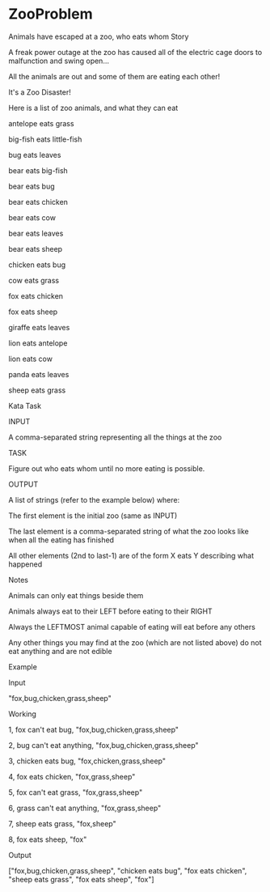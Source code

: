 # ZooProblem
Animals have escaped at a zoo, who eats whom
Story 

A freak power outage at the zoo has caused all of the electric cage doors to malfunction and swing open... 

All the animals are out and some of them are eating each other! 

It's a Zoo Disaster! 

Here is a list of zoo animals, and what they can eat 

antelope eats grass 

big-fish eats little-fish 

bug eats leaves 

bear eats big-fish 

bear eats bug 

bear eats chicken 

bear eats cow 

bear eats leaves 

bear eats sheep 

chicken eats bug 

cow eats grass 

fox eats chicken 

fox eats sheep 

giraffe eats leaves 

lion eats antelope 

lion eats cow 

panda eats leaves 

sheep eats grass 

Kata Task 

INPUT 

A comma-separated string representing all the things at the zoo 

TASK 

Figure out who eats whom until no more eating is possible. 

OUTPUT 

A list of strings (refer to the example below) where: 

The first element is the initial zoo (same as INPUT) 

The last element is a comma-separated string of what the zoo looks like when all the eating has finished 

All other elements (2nd to last-1) are of the form X eats Y describing what happened 

Notes 

Animals can only eat things beside them 

Animals always eat to their LEFT before eating to their RIGHT 

Always the LEFTMOST animal capable of eating will eat before any others 

Any other things you may find at the zoo (which are not listed above) do not eat anything and are not edible 

Example 

Input 

"fox,bug,chicken,grass,sheep" 

Working 

1, fox can't eat bug, "fox,bug,chicken,grass,sheep" 

2, bug can't eat anything, "fox,bug,chicken,grass,sheep" 

3, chicken eats bug, "fox,chicken,grass,sheep" 

4, fox eats chicken, "fox,grass,sheep" 

5, fox can't eat grass, "fox,grass,sheep" 

6, grass can't eat anything, "fox,grass,sheep" 

7, sheep eats grass, "fox,sheep" 

8, fox eats sheep, "fox" 

Output 

["fox,bug,chicken,grass,sheep", "chicken eats bug", "fox eats chicken", "sheep eats grass", "fox eats sheep", "fox"] 
